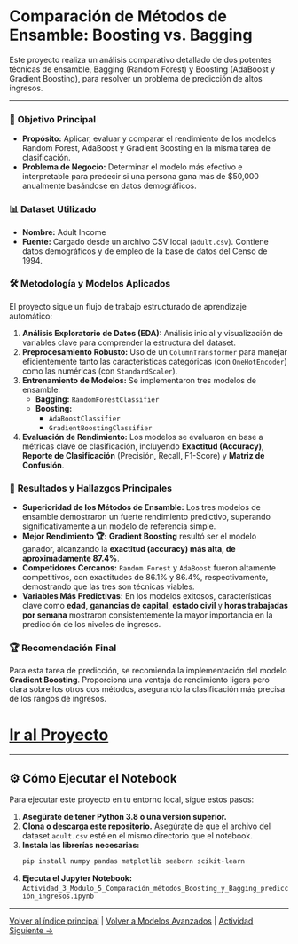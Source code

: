 # Comparación de Métodos de Ensamble: Boosting vs. Bagging

Este proyecto realiza un análisis comparativo detallado de dos potentes técnicas de ensamble, Bagging (Random Forest) y Boosting (AdaBoost y Gradient Boosting), para resolver un problema de predicción de altos ingresos.

-----

### 🎯 **Objetivo Principal**

  - **Propósito:** Aplicar, evaluar y comparar el rendimiento de los modelos Random Forest, AdaBoost y Gradient Boosting en la misma tarea de clasificación.
  - **Problema de Negocio:** Determinar el modelo más efectivo e interpretable para predecir si una persona gana más de $50,000 anualmente basándose en datos demográficos.

### 📊 **Dataset Utilizado**

  - **Nombre:** Adult Income
  - **Fuente:** Cargado desde un archivo CSV local (`adult.csv`). Contiene datos demográficos y de empleo de la base de datos del Censo de 1994.

### 🛠️ **Metodología y Modelos Aplicados**

El proyecto sigue un flujo de trabajo estructurado de aprendizaje automático:

1.  **Análisis Exploratorio de Datos (EDA):** Análisis inicial y visualización de variables clave para comprender la estructura del dataset.
2.  **Preprocesamiento Robusto:** Uso de un `ColumnTransformer` para manejar eficientemente tanto las características categóricas (con `OneHotEncoder`) como las numéricas (con `StandardScaler`).
3.  **Entrenamiento de Modelos:** Se implementaron tres modelos de ensamble:
      - **Bagging:** `RandomForestClassifier`
      - **Boosting:**
          - `AdaBoostClassifier`
          - `GradientBoostingClassifier`
4.  **Evaluación de Rendimiento:** Los modelos se evaluaron en base a métricas clave de clasificación, incluyendo **Exactitud (Accuracy)**, **Reporte de Clasificación** (Precisión, Recall, F1-Score) y **Matriz de Confusión**.

### 🚀 **Resultados y Hallazgos Principales**

  - **Superioridad de los Métodos de Ensamble:** Los tres modelos de ensamble demostraron un fuerte rendimiento predictivo, superando significativamente a un modelo de referencia simple.
  - **Mejor Rendimiento 🏆:** **Gradient Boosting** resultó ser el modelo ganador, alcanzando la **exactitud (accuracy) más alta, de aproximadamente 87.4%**.
  - **Competidores Cercanos:** `Random Forest` y `AdaBoost` fueron altamente competitivos, con exactitudes de 86.1% y 86.4%, respectivamente, demostrando que las tres son técnicas viables.
  - **Variables Más Predictivas:** En los modelos exitosos, características clave como **edad**, **ganancias de capital**, **estado civil** y **horas trabajadas por semana** mostraron consistentemente la mayor importancia en la predicción de los niveles de ingresos.

### 🏆 **Recomendación Final**

Para esta tarea de predicción, se recomienda la implementación del modelo **Gradient Boosting**. Proporciona una ventaja de rendimiento ligera pero clara sobre los otros dos métodos, asegurando la clasificación más precisa de los rangos de ingresos.

# [**Ir al Proyecto**](../Actividad_2_Comparativa_Regresion/Actividad_3_Boosting_Bagging/Actividad_3_Modulo_5_Comparación_métodos_Boosting_y_Bagging_predicción_ingresos.ipynb)

-----

## ⚙️ **Cómo Ejecutar el Notebook**

Para ejecutar este proyecto en tu entorno local, sigue estos pasos:

1.  **Asegúrate de tener Python 3.8 o una versión superior.**
2.  **Clona o descarga este repositorio.** Asegúrate de que el archivo del dataset `adult.csv` esté en el mismo directorio que el notebook.
3.  **Instala las librerías necesarias:**
    ```bash
    pip install numpy pandas matplotlib seaborn scikit-learn
    ```
4.  **Ejecuta el Jupyter Notebook:**
    `Actividad_3_Modulo_5_Comparación_métodos_Boosting_y_Bagging_predicción_ingresos.ipynb`

---

[Volver al índice principal](../../README.md) | [Volver a Modelos Avanzados](../README.md) | [Actividad Siguiente →](../Actividad_4_Validacion_Cruzada/README.md)
